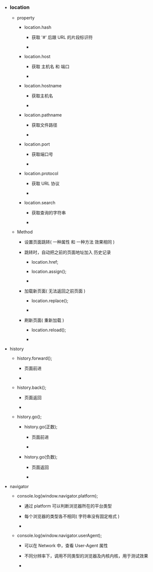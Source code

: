 * ### location

    * property

        * location.hash
        
            * 获取 '#' 后跟 URL 的片段标识符
            
            * 

        * location.host
        
            * 获取 主机名 和 端口
            
            * 

        * location.hostname
        
            * 获取主机名
            
            * 
            
        * location.pathname
        
            * 获取文件路径
            
            * 
            
        * location.port
        
            * 获取端口号
            
            * 
            
        * location.protocol
        
            * 获取 URL 协议
            
            * 
            
        * location.search
        
            * 获取查询的字符串
            
            * 
        
    * Method
    
        * 设置页面跳转( 一种属性 和 一种方法 效果相同 )
        
        * 跳转时，自动把之前的页面地址加入 历史记录
        
            * location.href;
            
            * location.assign();
            
            * 
        
        * 加载新页面( 无法返回之前页面 )
        
            * location.replace();
            
            *
        
        * 刷新页面( 重新加载 )
        
            * location.reload();
            
            * 
            
* history

    * history.forward();
    
        * 页面前进
        
        * 
    
    * history.back();
    
        * 页面返回
        
        * 
    
    * history.go();
    
        * history.go(正数);
        
            * 页面前进
            
            * 
        
        * history.go(负数);
        
            * 页面返回
            
            * 
        
* navigator

    * console.log(window.navigator.platform);
    
        * 通过 platform 可以判断浏览器所在的平台类型
        
        * 每个浏览器的类型各不相同( 字符串没有固定格式 )
        
        * 
        
    * console.log(window.navigator.userAgent);
    
        * 可以在 Network 中，查看 User-Agent 属性
        
        * 不同分辨率下，调用不同类型的浏览器及内核内核，用于测试效果
        
        * 
